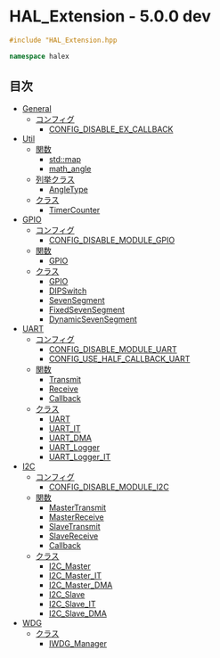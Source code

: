 # HAL_Extension - 5.0.0 dev

```c++
#include "HAL_Extension.hpp
```

```c++
namespace halex
```

## 目次
- [General](Doc/module_General/INDEX.md)
  - [コンフィグ](Doc/module_General/INDEX.md#コンフィグ)
    - [CONFIG_DISABLE_EX_CALLBACK](Doc/module_General/INDEX.md#config_disable_ex_callback)
- [Util](Doc/module_Util/INDEX.md)
  - [関数](Doc/module_Util/INDEX.md#関数)
    - [std::map](Doc/module_Util/function/map.md)
    - [math_angle](Doc/module_Util/function/math_angle.md)
  - [列挙クラス](Doc/module_Util/INDEX.md#列挙クラス)
    - [AngleType](Doc/module_Util/enum/AngleType.md)
  - [クラス](Doc/module_Util/INDEX.md#クラス)
    - [TimerCounter](Doc/module_Util/class/TimerCounter.md)
- [GPIO](Doc/module_GPIO/INDEX.md)
  - [コンフィグ](Doc/module_GPIO/INDEX.md#コンフィグ)
    - [CONFIG_DISABLE_MODULE_GPIO](Doc/module_GPIO/INDEX.md#CONFIG_DISABLE_MODULE_GPIO)
  - [関数](Doc/module_GPIO/INDEX.md#関数)
    - [GPIO](Doc/module_GPIO/function/INDEX.md#gpio)
  - [クラス](Doc/module_GPIO/INDEX.md#クラス)
    - [GPIO](Doc/module_GPIO/class/GPIO.md)
    - [DIPSwitch](Doc/module_GPIO/class/DIPSwitch.md)
    - [SevenSegment](Doc/module_GPIO/class/SevenSegment.md)
    - [FixedSevenSegment](Doc/module_GPIO/class/FixedSevenSegment.md)
    - [DynamicSevenSegment](Doc/module_GPIO/class/DynamicSevenSegment.md)
- [UART](Doc/module_UART/INDEX.md)
  - [コンフィグ](Doc/module_UART/INDEX.md#コンフィグ)
    - [CONFIG_DISABLE_MODULE_UART](Doc/module_UART/INDEX.md#CONFIG_DISABLE_MODULE_UART)
    - [CONFIG_USE_HALF_CALLBACK_UART](Doc/module_UART/INDEX.md#CONFIG_USE_HALF_CALLBACK_UART)
  - [関数](Doc/module_UART/INDEX.md#関数)
    - [Transmit](Doc/module_UART/function/INDEX.md#transmit)
    - [Receive](Doc/module_UART/function/INDEX.md#receive)
    - [Callback](Doc/module_UART/function/INDEX.md#callback)
  - [クラス](Doc/module_UART/INDEX.md#クラス)
    - [UART](Doc/module_UART/class/UART.md)
    - [UART_IT](Doc/module_UART/class/UART_IT.md)
    - [UART_DMA](Doc/module_UART/class/UART_DMA.md)
    - [UART_Logger](Doc/module_UART/class/UART_Logger.md)
    - [UART_Logger_IT](Doc/module_UART/class/UART_Logger_IT.md)
- [I2C](Doc/module_I2C/INDEX.md)
  - [コンフィグ](Doc/module_I2C/INDEX.md#コンフィグ)
    - [CONFIG_DISABLE_MODULE_I2C](Doc/module_I2C/INDEX.md#config_disable_module_i2c)
  - [関数](Doc/module_I2C/INDEX.md#関数)
    - [MasterTransmit](Doc/module_I2C/function/INDEX.md#mastertransmit)
    - [MasterReceive](Doc/module_I2C/function/INDEX.md#masterreceive)
    - [SlaveTransmit](Doc/module_I2C/function/INDEX.md#slavetransmit)
    - [SlaveReceive](Doc/module_I2C/function/INDEX.md#slavereceive)
    - [Callback](Doc/module_I2C/function/INDEX.md#callback)
  - [クラス](Doc/module_I2C/INDEX.md#クラス)
    - [I2C_Master](Doc/module_I2C/class/I2C_Master.md)
    - [I2C_Master_IT](Doc/module_I2C/class/I2C_Master_IT.md)
    - [I2C_Master_DMA](Doc/module_I2C/class/I2C_Master_DMA.md)
    - [I2C_Slave](Doc/module_I2C/class/I2C_Slave.md)
    - [I2C_Slave_IT](Doc/module_I2C/class/I2C_Slave_IT.md)
    - [I2C_Slave_DMA](Doc/module_I2C/class/I2C_Slave_DMA.md)
- [WDG](Doc/module_WDG/INDEX.md)
  - [クラス](Doc/module_WDG/INDEX.md#クラス)
    - [IWDG_Manager](Doc/module_WDG/class/IWDG_Manager.md)